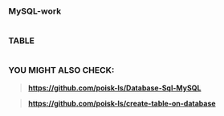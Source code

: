 ### MySQL-work
#
### TABLE










#

### YOU MIGHT ALSO CHECK:

>**https://github.com/poisk-ls/Database-Sql-MySQL**

>**https://github.com/poisk-ls/create-table-on-database**


